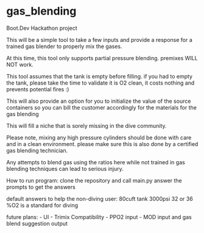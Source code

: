 # gas_blending
Boot.Dev Hackathon project

This will be a simple tool to take a few inputs and provide a response for a trained gas blender to properly mix the gases. 

At this time, this tool only supports partial pressure blending. premixes WILL NOT work.

This tool assumes that the tank is empty before filling. if you had to empty the tank, please take the time to validate it is O2 clean, it costs nothing and prevents potential fires :)


This will also provide an option for you to initialize the value of the source containers so you can bill the customer accordingly for the materials for the gas blending

This will fill a niche that is sorely missing in the dive community. 

Please note, mixing any high pressure cylinders should be done with care and in a clean environment. please make sure this is also done by a certified gas blending technician. 

Any attempts to blend gas using the ratios here while not trained in gas blending techniques can lead to serious injury. 


How to run program:
clone the repository and call main.py
answer the prompts to get the answers

default answers to help the non-diving user:
80cuft tank
3000psi
32 or 36 %O2 is a standard for diving



future plans:
    - UI 
    - Trimix Compatibility
    - PPO2 input 
    - MOD input and gas blend suggestion output
